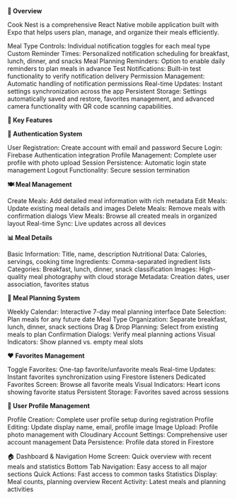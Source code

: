 **📱 Overview**

Cook Nest is a comprehensive React Native mobile application built with Expo that helps users plan, manage, and organize their meals efficiently.

Meal Type Controls: Individual notification toggles for each meal type
Custom Reminder Times: Personalized notification scheduling for breakfast, lunch, dinner, and snacks
Meal Planning Reminders: Option to enable daily reminders to plan meals in advance
Test Notifications: Built-in test functionality to verify notification delivery
Permission Management: Automatic handling of notification permissions
Real-time Updates: Instant settings synchronization across the app
Persistent Storage: Settings automatically saved and restore, favorites management, and advanced camera functionality with QR code scanning capabilities.

**🚀 Key Features**

**🔐 Authentication System**

User Registration: Create account with email and password
Secure Login: Firebase Authentication integration
Profile Management: Complete user profile with photo upload
Session Persistence: Automatic login state management
Logout Functionality: Secure session termination

**🍽️ Meal Management**

Create Meals: Add detailed meal information with rich metadata
Edit Meals: Update existing meal details and images
Delete Meals: Remove meals with confirmation dialogs
View Meals: Browse all created meals in organized layout
Real-time Sync: Live updates across all devices

**📊 Meal Details**

Basic Information: Title, name, description
Nutritional Data: Calories, servings, cooking time
Ingredients: Comma-separated ingredient lists
Categories: Breakfast, lunch, dinner, snack classification
Images: High-quality meal photography with cloud storage
Metadata: Creation dates, user association, favorites status

**📅 Meal Planning System**

Weekly Calendar: Interactive 7-day meal planning interface
Date Selection: Plan meals for any future date
Meal Type Organization: Separate breakfast, lunch, dinner, snack sections
Drag & Drop Planning: Select from existing meals to plan
Confirmation Dialogs: Verify meal planning actions
Visual Indicators: Show planned vs. empty meal slots

**❤️ Favorites Management**

Toggle Favorites: One-tap favorite/unfavorite meals
Real-time Updates: Instant favorites synchronization using Firestore listeners
Dedicated Favorites Screen: Browse all favorite meals
Visual Indicators: Heart icons showing favorite status
Persistent Storage: Favorites saved across sessions

**👤 User Profile Management**

Profile Creation: Complete user profile setup during registration
Profile Editing: Update display name, email, profile image
Image Upload: Profile photo management with Cloudinary
Account Settings: Comprehensive user account management
Data Persistence: Profile data stored in Firestore

🏠 Dashboard & Navigation
Home Screen: Quick overview with recent meals and statistics
Bottom Tab Navigation: Easy access to all major sections
Quick Actions: Fast access to common tasks
Statistics Display: Meal counts, planning overview
Recent Activity: Latest meals and planning activities
